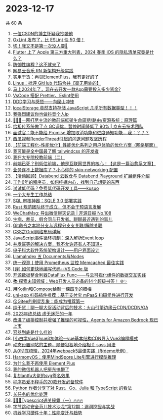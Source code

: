 # 2023-12-17

共 60 条

<!-- BEGIN JUEJIN -->
<!-- 最后更新时间 2023-12-17 13:04:40 +0800 -->
1. [一位CSDN的博主怀疑我抄袭他](https://juejin.cn/post/7312273015874338857)
1. [OxLint 发布了，比 ESLint 快 50 倍！](https://juejin.cn/post/7312338839695212571)
1. [切！我又不是第一次没人要🤡](https://juejin.cn/post/7312304122535133220)
1. [Flutter 上了 Apple 第三方重大列表，2024 春季 iOS 的隐私清单究竟是什么？](https://juejin.cn/post/7311876701909549065)
1. [防御性编程？这不就来了](https://juejin.cn/post/7312376672665075722)
1. [网易云音乐 RN 新架构升级实践](https://juejin.cn/post/7312176750591934516)
1. [实用干货：再见ElementPlus，我有更好的了](https://juejin.cn/post/7312818330153091098)
1. [Linus：批评 GitHub 代码合并【毫无用处的】](https://juejin.cn/post/7312293783973675008)
1. [马上2024年了，现在去开发一款App需要投入多少资金?](https://juejin.cn/post/7312353213348347916)
1. [VsCode 搭配 Prettier、Eslint使用](https://juejin.cn/post/7311633278498504744)
1. [DDD学习与感悟——向屎山冲锋](https://juejin.cn/post/7311871555528704054)
1. [localStorage 竟然支持存储 JavaScript 几乎所有数据类型！！！](https://juejin.cn/post/7311876701910908937)
1. [我强烈建议你也做抖音个人ip](https://juejin.cn/post/7312404619518853146)
1. [🥇🥇🥇一网打尽主流的微前端框架生命周期/路由/资源系统：原理篇](https://juejin.cn/post/7311907901047324722)
1. [给祖传系统做了点 GC调优，暂停时间降低了 90% | 京东云技术团队](https://juejin.cn/post/7311623433817571365)
1. [面试官：能不能给 Promise 增加取消功能和进度通知功能...  我：？？？](https://juejin.cn/post/7312349904046735400)
1. [西瓜视频RenderThread引起的闪退问题攻坚历程](https://juejin.cn/post/7312304122535198756)
1. [【前端工程化-性能优化】性能优化系列之用户体验的优化方案（网络层面）](https://juejin.cn/post/7311876701910925321)
1. [我可能是全中国最了解 tailwindcss 的开发者](https://juejin.cn/post/7312723512724209718)
1. [我在大专院校教前端（二）](https://juejin.cn/post/7312797734771408930)
1. [前端已死？别低估前端，他是互联网世界的核心！【这是一篇治愈系文章】](https://juejin.cn/post/7312284396711919651)
1. [业务连不上数据库了？小心你的 skip-networking 配置](https://juejin.cn/post/7311602698712498227)
1. [【活动回顾】Databend 云数仓与 Databend Playground 扩展组件介绍](https://juejin.cn/post/7312241785543475215)
1. [工作6年的程序员，如何挖掘内心，找到自己想要的东西](https://juejin.cn/post/7312266765123010600)
1. [试试低代码？免费低代码开发工具——kusuo](https://juejin.cn/post/7312353149812785193)
1. [一个大专生工作总结](https://juejin.cn/post/7312352526706524201)
1. [SQL 审核神器：SQLE 3.0 部署实践](https://juejin.cn/post/7312035320376508442)
1. [Rust 规范团队终于成立，但不会干预语言发展](https://juejin.cn/post/7312266765123780648)
1. [WeChatMsg: 导出微信聊天记录 | 开源日报 No.108](https://juejin.cn/post/7312353826082357302)
1. [生病、裁员、假合同与开发者。聊聊最近遇到的事儿](https://juejin.cn/post/7312722655224627212)
1. [Git命令之本地分支与远程分支支关联/解除关联](https://juejin.cn/post/7312352526706753577)
1. [CSS之Grid网格布局详解](https://juejin.cn/post/7311631975470465039)
1. [JavaScript事件循环机制：深入解析Event loop](https://juejin.cn/post/7312275586256814130)
1. [并发幂等的解决方案，我不允许还有人不知道~](https://juejin.cn/post/7311736237899366409)
1. [电子科大软件系统架构设计——用户界面设计](https://juejin.cn/post/7312273015874355241)
1. [LlamaIndex 五 Documents与Nodes](https://juejin.cn/post/7311618702591868954)
1. [统一观测丨使用 Prometheus 监控 Memcached 最佳实践](https://juejin.cn/post/7312352526706868265)
1. [[译] 如何更快地编写代码--VS Code 版](https://juejin.cn/post/7312342529664008218)
1. [开源数据整合利器DataFlux Func——与云可视化组件的数据交互实践](https://juejin.cn/post/7312293783973560320)
1. [📚 探索未知领域：Web开发人员必备的14个超级书签！ 🌐✨](https://juejin.cn/post/7312241785542492175)
1. [用Kotlin和Compose绘制一棵四季的腊梅](https://juejin.cn/post/7311997169950048307)
1. [uni-app 扫码插件推荐：基于支付宝 mPaaS 扫码组件进行开发](https://juejin.cn/post/7312358144924188722)
1. [😮Gitee的刷星乱象：能成为推荐第一](https://juejin.cn/post/7311979022330953747)
1. [纯干货｜聊一聊大促活动背后的技术：火山引擎边缘云CDN/DCDN/GA](https://juejin.cn/post/7312330825206284339)
1. [2023年终总结 虚无迷茫的一年](https://juejin.cn/post/7312271879581417510)
1. [改进了编排控制并增强了推理的可视性，Agents for Amazon Bedrock 现已上市](https://juejin.cn/post/7312035320375935002)
1. [容器到底是什么样的](https://juejin.cn/post/7312356320207798283)
1. [[小白学Vue3]vue3初体验--vue基本结构CDN导入Vue3编程模式](https://juejin.cn/post/7312352526707032105)
1. [动态设置网站的主题，顺便狠狠地介绍相关 sass 用法](https://juejin.cn/post/7311881316051435554)
1. [从0彻底梳理，2024年webpack5最佳实践（附demo示例）](https://juejin.cn/post/7312294489220677632)
1. [HarmonyOS：使用MindSpore Lite引擎进行模型推理](https://juejin.cn/post/7312035320375377946)
1. [为什么我不再使用 Element Plus](https://juejin.cn/post/7311871555528998966)
1. [我的微信机器人把房东搞懵了](https://juejin.cn/post/7311997169950556211)
1. [复刻antfu大佬的svg签名效果](https://juejin.cn/post/7311932190442324003)
1. [程序员爱不释手的20款开发必备软件](https://juejin.cn/post/7311959845539741696)
1. [Python 作者分享了对 Rust、Go、Julia 和 TypeScript 的看法](https://juejin.cn/post/7311958067163463743)
1. [长任务的优化处理](https://juejin.cn/post/7311632859085176832)
1. [🚀🚀🚀Typescript通关秘籍（一）🔥🔥🔥](https://juejin.cn/post/7312722655224741900)
1. [字节跳动安全范儿技术沙龙*第12期：漏洞挖掘与实战](https://juejin.cn/post/7311602485864628234)
1. [机器学习硬件十年：性能变迁与趋势](https://juejin.cn/post/7311972542805475379)
<!-- END JUEJIN -->